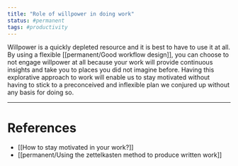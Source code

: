 ```yaml
---
title: "Role of willpower in doing work"
status: #permanent
tags: #productivity 
---
```


Willpower is a quickly depleted resource and it is best to have to use it at all. By using a flexible [[permanent/Good workflow design]], you can choose to not engage willpower at all because your work will provide continuous insights and take you to places you did not imagine before. Having this explorative approach to work will enable us to stay motivated without having to stick to a preconceived and inflexible plan we conjured up without any basis for doing so.


---
# References

- [[How to stay motivated in your work?]]
- [[permanent/Using the zettelkasten method to produce written work]] 